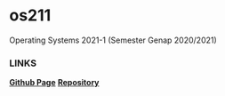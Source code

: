 # os211
Operating Systems 2021-1 (Semester Genap 2020/2021)

### LINKS
[**Github Page**](https://csq307.github.io/os211/) 
[**Repository**](https://github.com/csq307/os211)
